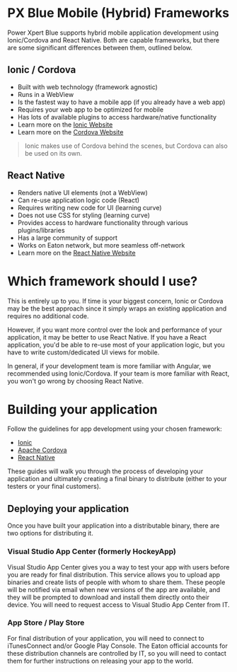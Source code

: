 # PX Blue Mobile (Hybrid) Frameworks
Power Xpert Blue supports hybrid mobile application development using Ionic/Cordova and React Native. Both are capable frameworks, but there are some significant differences between them, outlined below.

## Ionic / Cordova
  - Built with web technology (framework agnostic)
  - Runs in a WebView
  - Is the fastest way to have a mobile app (if you already have a web app)
  - Requires your web app to be optimized for mobile
  - Has lots of available plugins to access hardware/native functionality
  - Learn more on the [Ionic Website](https://ionicframework.com/)
  - Learn more on the [Cordova Website](https://cordova.apache.org/)

  >Ionic makes use of Cordova behind the scenes, but Cordova can also be used on its own.
  
## React Native
  - Renders native UI elements (not a WebView)
  - Can re-use application logic code (React)
  - Requires writing new code for UI (learning curve)
  - Does not use CSS for styling (learning curve)
  - Provides access to hardware functionality through various plugins/libraries
  - Has a large community of support
  - Works on Eaton network, but more seamless off-network
  - Learn more on the [React Native Website](https://facebook.github.io/react-native/)

# Which framework should I use?
This is entirely up to you. If time is your biggest concern, Ionic or Cordova may be the best approach since it simply wraps an existing application and requires no additional code. 

However, if you want more control over the look and performance of your application, it may be better to use React Native. If you have a React application, you'd be able to re-use most of your application logic, but you have to write custom/dedicated UI views for mobile.

In general, if your development team is more familiar with Angular, we recommended using Ionic/Cordova. If your team is more familiar with React, you won't go wrong by choosing React Native.

# Building your application
Follow the guidelines for app development using your chosen framework:
* [Ionic](/development/frameworks-mobile/ionic)
* [Apache Cordova](/development/frameworks-mobile/cordova)
* [React Native](/development/frameworks-mobile/react-native)

These guides will walk you through the process of developing your application and ultimately creating a final binary to distribute (either to your testers or your final customers).

## Deploying your application
Once you have built your application into a distributable binary, there are two options for distributing it.

### Visual Studio App Center (formerly HockeyApp)
Visual Studio App Center gives you a way to test your app with users before you are ready for final distribution. This service allows you to upload app binaries and create lists of people with whom to share them. These people will be notified via email when new versions of the app are available, and they will be prompted to download and install them directly onto their device. You will need to request access to Visual Studio App Center from IT.

### App Store / Play Store
For final distribution of your application, you will need to connect to iTunesConnect and/or Google Play Console. The Eaton official accounts for these distribution channels are controlled by IT, so you will need to contact them for further instructions on releasing your app to the world.